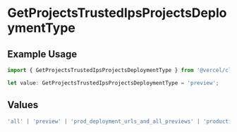 # GetProjectsTrustedIpsProjectsDeploymentType

## Example Usage

```typescript
import { GetProjectsTrustedIpsProjectsDeploymentType } from '@vercel/client/models/operations';

let value: GetProjectsTrustedIpsProjectsDeploymentType = 'preview';
```

## Values

```typescript
'all' | 'preview' | 'prod_deployment_urls_and_all_previews' | 'production';
```
